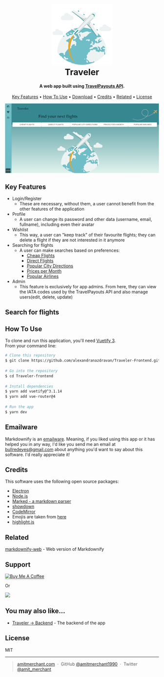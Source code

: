 <h1 align="center">
  <br>
  <img src="src\assets\logo\airplanes-are-flying-around-the-world-illustration-in-minimal-style-png.png" alt="Traveler" width="200"></a>
  <br>
  Traveler
  <br>
</h1>

<h4 align="center"> A web app built using <a href="https://rapidapi.com/Travelpayouts/api/flight-data/details" target="_blank">TravelPayouts API</a>.</h4>

<p align="center">
  <a href="#key-features">Key Features</a> •
  <a href="#how-to-use">How To Use</a> •
  <a href="#download">Download</a> •
  <a href="#credits">Credits</a> •
  <a href="#related">Related</a> •
  <a href="#license">License</a>
</p>

<p align="center">
  <img src="src\assets\app_ss\dashboard.png" width="800">
</p>

## Key Features

* Login/Register
  - These are necessary, without them, a user cannot benefit from the other features of the application
* Profile
  - A user can change its password and other data (username, email, fullname), including even their avatar
* Wishlist
   - This way, a user can "keep track" of their favourite flights; they can delete a flight if they are not interested in it anymore
*  Searching for flights
   - A user can make searches based on preferences:
		-  [Cheap Flights](#cheap-flights)
		-  [Direct Flights](#direct-flights)
		-  [Popular City Directions](#popular-city-directions)
		-  [Prices per Month](#prices-per-month)
		-  [Popular Airlines](#popular-airlines)
* Admin
   - This feature is exclusively for app admins. From here, they can view the IATA codes used by the TravelPayouts API and also manage users(edit, delete, update)


## Search for flights

## How To Use

To clone and run this application, you'll need [Vuetify 3](https://vuetifyjs.com/en/). <br> From your command line:

```bash
# Clone this repository
$ git clone https://github.com/alexandranazdravan/Traveler-Frontend.git

# Go into the repository
$ cd Traveler-frontend

# Install dependencies
$ yarn add vuetify@^3.1.14
$ yarn add vue-router@4

# Run the app
$ yarn dev
```

## Emailware

Markdownify is an [emailware](https://en.wiktionary.org/wiki/emailware). Meaning, if you liked using this app or it has helped you in any way, I'd like you send me an email at <bullredeyes@gmail.com> about anything you'd want to say about this software. I'd really appreciate it!

## Credits

This software uses the following open source packages:

- [Electron](http://electron.atom.io/)
- [Node.js](https://nodejs.org/)
- [Marked - a markdown parser](https://github.com/chjj/marked)
- [showdown](http://showdownjs.github.io/showdown/)
- [CodeMirror](http://codemirror.net/)
- Emojis are taken from [here](https://github.com/arvida/emoji-cheat-sheet.com)
- [highlight.js](https://highlightjs.org/)

## Related

[markdownify-web](https://github.com/amitmerchant1990/markdownify-web) - Web version of Markdownify

## Support

<a href="https://www.buymeacoffee.com/5Zn8Xh3l9" target="_blank"><img src="https://www.buymeacoffee.com/assets/img/custom_images/purple_img.png" alt="Buy Me A Coffee" style="height: 41px !important;width: 174px !important;box-shadow: 0px 3px 2px 0px rgba(190, 190, 190, 0.5) !important;-webkit-box-shadow: 0px 3px 2px 0px rgba(190, 190, 190, 0.5) !important;" ></a>

<p>Or</p> 

<a href="https://www.patreon.com/amitmerchant">
	<img src="https://c5.patreon.com/external/logo/become_a_patron_button@2x.png" width="160">
</a>

## You may also like...

- [Traveler -> Backend](https://github.com/alexandranazdravan/Traveler-Frontend.git) - The backend of the app

## License

MIT

---

> [amitmerchant.com](https://www.amitmerchant.com) &nbsp;&middot;&nbsp;
> GitHub [@amitmerchant1990](https://github.com/amitmerchant1990) &nbsp;&middot;&nbsp;
> Twitter [@amit_merchant](https://twitter.com/amit_merchant)

